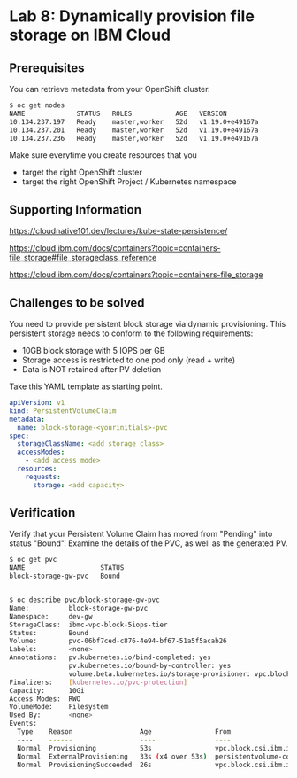 # Lab 8: Dynamically provision file storage on IBM Cloud

## Prerequisites

You can retrieve metadata from your OpenShift cluster.

```bash
$ oc get nodes
NAME             STATUS   ROLES           AGE   VERSION
10.134.237.197   Ready    master,worker   52d   v1.19.0+e49167a
10.134.237.201   Ready    master,worker   52d   v1.19.0+e49167a
10.134.237.236   Ready    master,worker   52d   v1.19.0+e49167a
```

Make sure everytime you create resources that you

- target the right OpenShift cluster
- target the right OpenShift Project / Kubernetes namespace

## Supporting Information

https://cloudnative101.dev/lectures/kube-state-persistence/

https://cloud.ibm.com/docs/containers?topic=containers-file_storage#file_storageclass_reference

https://cloud.ibm.com/docs/containers?topic=containers-file_storage

## Challenges to be solved

You need to provide persistent block storage via dynamic provisioning.
This persistent storage needs to conform to the following requirements:

- 10GB block storage with 5 IOPS per GB
- Storage access is restricted to one pod only (read + write)
- Data is NOT retained after PV deletion

Take this YAML template as starting point.

```yaml
apiVersion: v1
kind: PersistentVolumeClaim
metadata:
  name: block-storage-<yourinitials>-pvc
spec:
  storageClassName: <add storage class>
  accessModes:
    - <add access mode>
  resources:
    requests:
      storage: <add capacity>
```

## Verification

Verify that your Persistent Volume Claim has moved from "Pending" into status "Bound". Examine the details of the PVC, as well as the generated PV.

```bash
$ oc get pvc
NAME                   STATUS
block-storage-gw-pvc   Bound


$ oc describe pvc/block-storage-gw-pvc
Name:          block-storage-gw-pvc
Namespace:     dev-gw
StorageClass:  ibmc-vpc-block-5iops-tier
Status:        Bound
Volume:        pvc-06bf7ced-c876-4e94-bf67-51a5f5acab26
Labels:        <none>
Annotations:   pv.kubernetes.io/bind-completed: yes
               pv.kubernetes.io/bound-by-controller: yes
               volume.beta.kubernetes.io/storage-provisioner: vpc.block.csi.ibm.io
Finalizers:    [kubernetes.io/pvc-protection]
Capacity:      10Gi
Access Modes:  RWO
VolumeMode:    Filesystem
Used By:       <none>
Events:
  Type    Reason                 Age                From                                                                                      Message
  ----    ------                 ----               ----                                                                                      -------
  Normal  Provisioning           53s                vpc.block.csi.ibm.io_ibm-vpc-block-csi-controller-0_ec28cb25-8072-4688-84fc-908ff4b02189  External provisioner is provisioning volume for claim "dev-gw/block-storage-gw-pvc"
  Normal  ExternalProvisioning   33s (x4 over 53s)  persistentvolume-controller                                                               waiting for a volume to be created, either by external provisioner "vpc.block.csi.ibm.io" or manually created by system administrator
  Normal  ProvisioningSucceeded  26s                vpc.block.csi.ibm.io_ibm-vpc-block-csi-controller-0_ec28cb25-8072-4688-84fc-908ff4b02189  Successfully provisioned volume pvc-06bf7ced-c876-4e94-bf67-51a5f5acab26
```